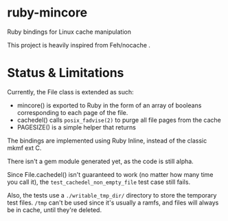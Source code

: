 ruby-mincore
============

Ruby bindings for Linux cache manipulation

This project is heavily inspired from Feh/nocache .


Status & Limitations
====================

Currently, the File class is extended as such:
- mincore() is exported to Ruby in the form of an array of booleans corresponding to each page of the file.
- cachedel() calls `posix_fadvise(2)` to purge all file pages from the cache
- PAGESIZE() is a simple helper that returns

The bindings are implemented using Ruby Inline, instead of the classic mkmf ext C.

There isn't a gem module generated yet, as the code is still alpha.

Since File.cachedel() isn't guaranteed to work (no matter how many time you call it), the `test_cachedel_non_empty_file` 
test case still fails.

Also, the tests use a `./writable_tmp_dir/` directory to store the temporary test files. `/tmp` can't be used since it's 
usually a ramfs, and files will always be in cache, until they're deleted.


